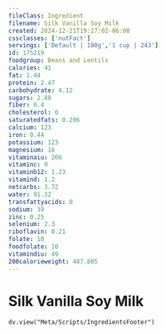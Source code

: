 ```yaml
---
fileClass: Ingredient
filename: Silk Vanilla Soy Milk
created: 2024-12-21T19:27:02-06:00
cssclasses: ['nutFact']
servings: ['Default | 100g','1 cup | 243']
id: 175219
foodgroup: Beans and Lentils
calories: 41
fat: 1.44
protein: 2.47
carbohydrate: 4.12
sugars: 2.88
fiber: 0.4
cholesterol: 0
saturatedfats: 0.206
calcium: 123
iron: 0.44
potassium: 123
magnesium: 16
vitaminaiu: 206
vitaminc: 0
vitaminb12: 1.23
vitamind: 1.2
netcarbs: 3.72
water: 91.32
transfattyacids: 0
sodium: 39
zinc: 0.25
selenium: 2.3
riboflavin: 0.21
folate: 10
foodfolate: 10
vitamindiu: 49
200calorieweight: 487.805
---
```


# Silk Vanilla Soy Milk

```dataviewjs
dv.view("Meta/Scripts/IngredientsFooter")
```